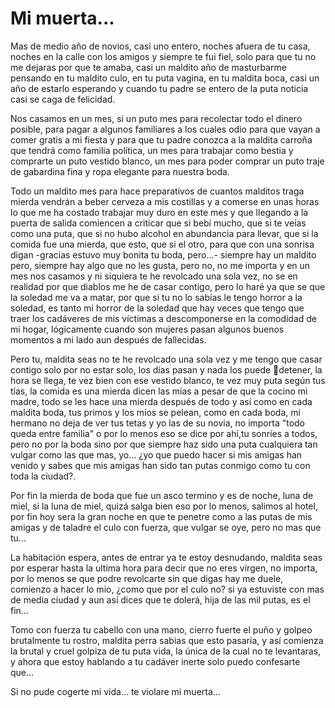 # Mi muerta...

Mas de medio año de novios, casi uno entero, noches afuera de tu casa, noches en la calle con los amigos y siempre te fui fiel, solo para que
tu no me dejaras por que te amaba, casi un maldito año de masturbarme pensando en tu maldito culo, en tu puta vagina, en tu maldita boca, casi un año de estarlo esperando y cuando tu padre se entero de la puta noticia casi se caga de felicidad.

Nos casamos en un mes, si un puto mes para recolectar todo el dinero
posible, para pagar a algunos familiares a los cuales odio para que vayan a comer gratis a mi fiesta y para que tu padre conozca a la maldita carroña que tendrá como familia política, un mes para trabajar como bestia y comprarte un puto vestido blanco, un mes para poder comprar un puto traje de gabardina fina y ropa elegante para nuestra boda.

Todo un maldito mes para hace preparativos de cuantos malditos traga mierda vendrán a beber cerveza a mis costillas y a comerse en unas
horas lo que me ha costado trabajar muy duro en este mes y que llegando a la puerta de salida comiencen a criticar que si bebí mucho, que si te veías como una puta, que si no hubo alcohol en abundancia para llevar, que si la comida fue una mierda, que esto, que si el otro, para que con una sonrisa digan -gracias estuvo muy bonita tu boda, pero...- siempre hay un maldito pero, siempre hay algo que no les gusta, pero no, no me importa y en un mes nos casamos y ni siquiera te he revolcado una sola vez, no se en realidad por que diablos me he de casar contigo, pero
lo haré ya que se que la soledad me va a matar, por que si tu no lo sabías le tengo horror a la soledad, es tanto mi horror de la soledad que hay veces que tengo que traer los cadáveres de mis víctimas a
descomponerse en la comodidad de mi hogar, lógicamente cuando son
mujeres pasan algunos buenos momentos a mi lado aun después de
fallecidas.

Pero tu, maldita seas no te he revolcado una sola vez y me tengo que
casar contigo solo por no estar solo, los días pasan y nada los puede
detener, la hora se llega, te vez bien con ese vestido blanco, te vez muy puta según tus tías, la comida es una mierda dicen las mías a pesar de que la cocino mi madre, todo se les hace una mierda después de todo y
así como en cada maldita boda, tus primos y los míos se pelean, como en
cada boda, mi hermano no deja de ver tus tetas y yo las de su novia, no
importa "todo queda entre familia" o por lo menos eso se dice por ahí,tu
sonríes a todos, pero no por la boda sino por que siempre haz sido una
puta cualquiera tan vulgar como las que mas, yo... ¿yo que puedo hacer
si mis amigas han venido y sabes que mis amigas han sido tan putas
conmigo como tu con toda la ciudad?.

Por fin la mierda de boda que fue un asco termino y es de noche, luna de
miel, si la luna de miel, quizá salga bien eso por lo menos, salimos al
hotel, por fin hoy sera la gran noche en que te penetre como a las putas
de mis amigas y de taladre el culo con fuerza, que vulgar se oye, pero no mas que tu...

La habitación espera, antes de entrar ya te estoy desnudando, maldita
seas por esperar hasta la ultima hora para decir que no eres virgen, no
importa, por lo menos se que podre revolcarte sin que digas hay me
duele, comienzo a hacer lo mio, ¿como que por el culo no? si ya estuviste con mas de media ciudad y aun así dices que te dolerá, hija de las mil putas, es el fin...

Tomo con fuerza tu cabello con una mano, cierro fuerte el puño y golpeo
brutalmente tu rostro, maldita perra sabias que esto pasaría, y así
comienza la brutal y cruel golpiza de tu puta vida, la única de la cual no te levantaras, y ahora que estoy hablando a tu cadáver inerte solo
puedo confesarte que...

Si no pude cogerte mi vida... te violare mi muerta...